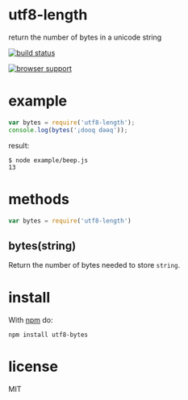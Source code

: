 # utf8-length

return the number of bytes in a unicode string

[![build status](https://secure.travis-ci.org/substack/utf8-length.png)](http://travis-ci.org/substack/utf8-length)

[![browser support](https://ci.testling.com/substack/utf8-length.png)](https://ci.testling.com/substack/utf8-length)

# example

``` js
var bytes = require('utf8-length');
console.log(bytes('¡dooq dǝǝq'));
```

result:

```
$ node example/beep.js
13
```

# methods

``` js
var bytes = require('utf8-length')
```

## bytes(string)

Return the number of bytes needed to store `string`.

# install

With [npm](https://npmjs.org) do:

```
npm install utf8-bytes
```

# license

MIT
